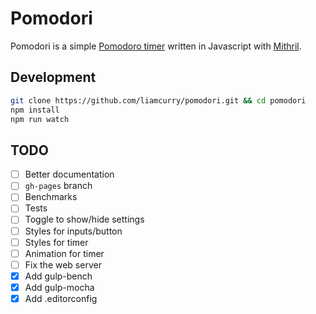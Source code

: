 Pomodori
========

Pomodori is a simple [Pomodoro timer][pomodoro] written in Javascript with
[Mithril][mithril].

[pomodoro]: https://en.wikipedia.org/wiki/Pomodoro_Technique
[mithril]: http://lhorie.github.io/mithril/

Development
-----------

```bash
git clone https://github.com/liamcurry/pomodori.git && cd pomodori
npm install
npm run watch
```

TODO
----

- [ ] Better documentation
- [ ] `gh-pages` branch
- [ ] Benchmarks
- [ ] Tests
- [ ] Toggle to show/hide settings
- [ ] Styles for inputs/button
- [ ] Styles for timer
- [ ] Animation for timer
- [ ] Fix the web server
- [x] Add gulp-bench
- [x] Add gulp-mocha
- [x] Add .editorconfig
